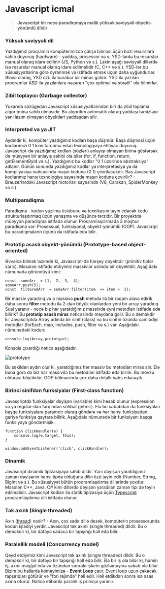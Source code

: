 
# Javascript icmal

> **Javascript bir neçə paradiqmaya malik yüksək səviyyəli obyekt-yönümlü dildir**

### Yüksək səviyyəli dil
Yazdığımız proqramın kompüterimizdə çalışa bilməsi üçün bəzi resurslara sahib duyuruq (hardware) - yaddaş, prosessor və s. YSD-lərdə bu resurslar manual olaraq idarə edilmir (JS, Python və s.). Lakin aşağı səviyyəli dillərdə isə resurslar manual olaraq idarə edilməlidir (C, C++ və s.). YSD-lər bu xüsusiyyətlərinə görə öyrənmək və istifadə etmək üçün daha uyğundurlar. Əlavə olaraq, YSD özü ilə bərabər bir minus gətirir. YSD ilə yazılan proqramlar ASD ilə yazılanlara nəzərən "çox optimal və sürətli" ola bilmirlər. 

### Zibil toplayıcı (Garbage collector)
Yuxarıda sözügedən Javascript xüsusiyyətlərindən biri də zibil toplama alqoritminə sahib olmasıdır. Bu alqoritim avtomatik olaraq yaddaşı təmizləyir yəni lazım olmayan obyektləri yaddaşdan silir. 

### Interpreted və ya JIT
Aydındır ki, kompüter yazdığımız kodları başa düşmür. Başa düşməsi üçün kodlarımızı 0 1 kimi tərcümə edən texnologiyaya ehtiyac duyuruq. Javascript-də yazdığımız kodları (sözləri) anlayışı olmayan birinə göstərsək də müəyyən bir anlayış sahibi ola bilər (for, if, function, return, getElementById və s.). Yazdığımız bu kodlar "0 1 üzərində abstraksiya" adlanır. Günün sonunda yazdığımız kodlar ya interpretasiya ya da kompilyasiya nəticəsində maşın koduna (0 1) çevriləcəkdir. Bəs Javascript kodlarımız hansı texnologiya sayəsində maşın koduna çevirilir?  - Brauzerlərdəki Javascript motorları sayəsində (V8, Carakan, SpiderMonkey və s.)

### Multiparadiqma
Paradiqma - kodun yazılma üslubunu və texnikasını təyin edəcək kodu strukturlaşdırmaq üçün yanaşma və düşüncə tərzidir.
Bir proyektdə müəyyən paradiqma istifadə olunur. Proqramlaşdırmada 3 məşhur paradiqma var: Prosessual, funksiyonal, obyekt-yönümlü (OOP). Javascript bu paradiqmaların üçünü də istifadə edə bilir. 


### Prototip əsaslı obyekt-yönümlü (Prototype-based object-oriented)
Əvvəlcə bilmək lazımdır ki, Javascript-də hərşey obyektdir (primitiv tiplər xaric). Məsələn istifadə etdiyimiz massivlər əslində bir obyektdir. Aşağıdakı nümunədə göründüyü kimi:

    const  someArr  = [1,  2,  3,  4];
    someArr.push(5);
    const  filteredArr  = someArr.filter(item  => item >  2);

Bir massiv yaradırıq və o massivə **push** metodu ilə bir rəqəm əlavə edirik daha sonra **filter** metodu ilə 2-dən böyük olanlardan yeni bir array yaradırıq. Sual yaranır - necə biz hər yaratdığımız massivdə eyni metodları istifadə edə bilirik? Bu **prototip əsaslı miras** nəticəsində meydana gəlir. Bu o deməkdir ki, Javascriptdə Array adında bir sinif (class) və bu sinifin özündə cəmlədiyi metodlar (forEach, map, includes, push, filter və s.) var. Aşağıdakı nümunədəki kodun:

    console.log(Array.prototype);

Konsola çıxardığı nəticə aşağıdadır.

![prototype](https://i.ibb.co/GFJ94Z7/index.png)

Bu şəkildən aydın olur ki,  yaratdığımız hər massiv bu metodları miras alır. Elə buna görə də biz hər massivdə bu metodları istifadə edə bilirik.
Bu mövzu olduqca böyükdür. OOP bölməsində çox daha detallı bəhs edəcəyik.

### Birinci sinifdən funksiyalar (First-class function)
Javascriptdə funksiyalar dəyişən (variable) kimi hesab olunur (expression və ya regular-dan fərqindən söhbət getmir). Elə bu səbəbdən də funksiyaları başqa funksiyalara parametr olaraq göndərə və hər hansı funksiyadan geriyə funksiya qaytara bilirik. Aşağıdakı nümunədə bir funksiyanı başqa funksiyaya göndərmişik. 

    function clickHandler(e) {
        console.log(e.target, this);
    }
    
    window.addEventListener('click', clickHandler);

### Dinamik 
Javascript dinamik tipizasiyaya sahib dildir. Yəni dəyişən yaratdığımız zaman dəyişənin hansı tipdə olduğunu dilin özü təyin edir (Number, String, BigInt və s.). Bu xüsusiyyət bütün proqramlaşdırma dillərində yoxdur. Məsələn C++, Java, C# kimi dillərdə dəyişən yaradılan zaman tipi də təyin edilməlidir. Javascript kodları ilə statik tipizasiya üçün [Typescript](https://www.typescriptlang.org/) proqramlaşdırma dili istifadə olunur.

### Tək axınlı (Single threaded)
Axın ([thread](https://www.iitk.ac.in/esc101/05Aug/tutorial/essential/threads/definition.html)) nədir? - Axın, çox sadə dillə desək, kompüterin prosessorunda kodun işlədiyi yerdir.
Javascript tək axınlı (single threaded) dildir. Bu o deməkdir ki, bir dəfəyə sadəcə bir tapşırığı həll edə bilir. 

### Paralellik modeli (Concurrency model) 
Qeyd etdiyimiz kimi Javascript tək axınlı (single threaded) dildir. Bu o deməkdir ki, bir dəfəyə bir tapşırığı həll edə bilir. Elə bir iş ola bilər ki, həmin iş, axını məşğul edə və özündən sonrakı işlərin gözləməyinə səbəb ola bilər. Bizim bu hallarda köməyimizə  - **Event Loop** çatır.
Event loop uzun çəkəcək tapşırıqları götürür və "fon rejimdə" həll edir. Həll etdikdən sonra isə əsas axına ötürür. Nəticə etibarilə paralel iş prinsipi yaranır.